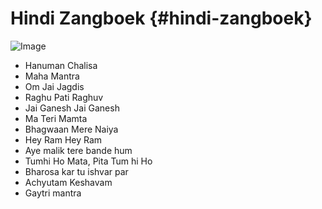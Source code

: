
# Hindi Zangboek {#hindi-zangboek}

![Image](../styles/images/radha_krishna_colored_by_flow692-d87hpyd.jpg)

* Hanuman Chalisa
* Maha Mantra
* Om Jai Jagdis
* Raghu Pati Raghuv
* Jai Ganesh Jai Ganesh
* Ma Teri Mamta
* Bhagwaan Mere Naiya
* Hey Ram Hey Ram
* Aye malik tere bande hum
* Tumhi Ho Mata, Pita Tum hi Ho
* Bharosa kar tu ishvar par
* Achyutam Keshavam
* Gaytri mantra



